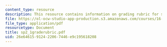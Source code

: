 ```yaml
---
content_type: resource
description: This resource contains information on grading rubric for systems problems.
file: https://ol-ocw-studio-app-production.s3.amazonaws.com/courses/16-01-unified-engineering-i-ii-iii-iv-fall-2005-spring-2006/26e64615912422067446e9c195618208_sp2_1graderubric.pdf
file_type: application/pdf
resourcetype: Document
title: sp2_1graderubric.pdf
uid: 26e64615-9124-2206-7446-e9c195618208
---
```

